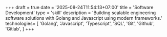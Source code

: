 +++
draft = true
date = '2025-08-24T11:54:13+07:00'
title = 'Software Development'
type = 'skill'
description = 'Building scalable engineering software solutions with Golang and Javascript using modern frameworks.'
technologies= [
  'Golang',
  'Javascript',
  'Typescript',
  'SQL',
  'Git',
  'Github',
  'Gitlab',
]
+++
